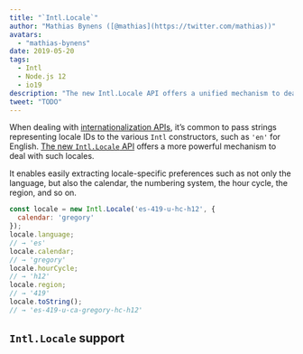 ```yaml
---
title: "`Intl.Locale`"
author: "Mathias Bynens ([@mathias](https://twitter.com/mathias))"
avatars: 
  - "mathias-bynens"
date: 2019-05-20
tags: 
  - Intl
  - Node.js 12
  - io19
description: "The new Intl.Locale API offers a unified mechanism to deal with locales, and is more convenient than using strings."
tweet: "TODO"
---
```

When dealing with [internationalization APIs](/features/tags/intl), it’s common to pass strings representing locale IDs to the various `Intl` constructors, such as `'en'` for English. [The new `Intl.Locale` API](https://github.com/tc39/proposal-intl-locale) offers a more powerful mechanism to deal with such locales.

<!--truncate-->
It enables easily extracting locale-specific preferences such as not only the language, but also the calendar, the numbering system, the hour cycle, the region, and so on.

```js
const locale = new Intl.Locale('es-419-u-hc-h12', {
  calendar: 'gregory'
});
locale.language;
// → 'es'
locale.calendar;
// → 'gregory'
locale.hourCycle;
// → 'h12'
locale.region;
// → '419'
locale.toString();
// → 'es-419-u-ca-gregory-hc-h12'
```

## `Intl.Locale` support

<feature-support chrome="74 /blog/v8-release-74#intl.locale"
                 firefox="no"
                 safari="no"
                 nodejs="12 https://twitter.com/mathias/status/1120700101637353473"
                 babel="no"></feature-support>
